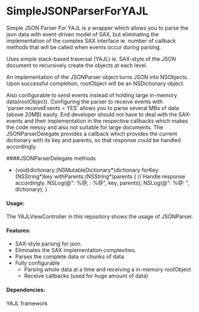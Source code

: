 SimpleJSONParserForYAJL
=======================

Simple JSON Parser For YAJL is a wrapper which allows you to parse the json data with event-driven model of SAX, but eliminating the implementation of the complex SAX interface ie. number of callback methods that will be called when events occur during parsing.
 
 
 
Uses simple stack-based traversal (YAJL) ie. SAX-style of the JSON document to recursively create the objects at each level.
 
 
An implementation of the JSONParser object turns JSON into NSObjects. 
Upon successful completion, rootObject will be an NSDictionary object.
 
 
Also configurable to send events instead of holding large in-memory data(rootObject). 
Configuring the parser to receive events with 'parser.receiveEvents = YES' allows you to parse several MBs of data (above 20MB) easily. 
End developer should not have to deal with the SAX-events and their implementation in the respective callbacks which makes the code messy and also not suitable for large documents. 
The JSONParserDelegate provides a callback which provides the current dictionary with its key and parents, so that response could be handled accordingly. 
 
 
####JSONParserDelegate methods
- (void)dictionary:(NSMutableDictionary*)dictionary forKey:(NSString*)key withParents:(NSString*)parents {
    // Handle response accordingly.
    NSLog(@"<key>: %@; <parents>: %@", key, parents);
    NSLog(@"<Dict>: %@: ", dictionary);
}


#### Usage:
The YAJLViewController in this repository shows the usage of JSONParser. 
 
 
 
#### Features:
* SAX-style parsing for json.
* Eliminates the SAX implementation complexities.
* Parses the complete data or chunks of data.
* Fully configurable 
	- Parsing whole data at a time and receiving a in-memory rootObject
	- Receive callbacks (used for huge amount of data)



#### Dependencies:
YAJL framework
